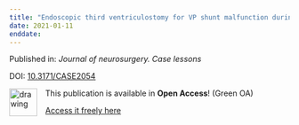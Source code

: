 ```yaml
---
title: "Endoscopic third ventriculostomy for VP shunt malfunction during the third trimester of pregnancy: illustrative case."
date: 2021-01-11
enddate:
---
```


Published in: *Journal of neurosurgery. Case lessons*

DOI: [10.3171/CASE2054](https://doi.org/10.3171/CASE2054)

<img src="https://upload.wikimedia.org/wikipedia/commons/thumb/9/90/Open_Access_logo_PLoS_white_green.svg/576px-Open_Access_logo_PLoS_white_green.svg.png" alt="drawing" width="50" align="left"/> &nbsp;&nbsp;&nbsp;This publication is available in **Open Access**! (Green OA)

&nbsp;&nbsp;&nbsp;<a href="https://www.ncbi.nlm.nih.gov/pmc/articles/PMC9241321" download>Access it freely here</a>

